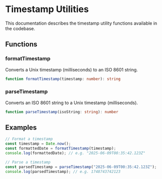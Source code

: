 # Timestamp Utilities

This documentation describes the timestamp utility functions available in the codebase.

## Functions

### formatTimestamp

Converts a Unix timestamp (milliseconds) to an ISO 8601 string.

```typescript
function formatTimestamp(timestamp: number): string
```

### parseTimestamp

Converts an ISO 8601 string to a Unix timestamp (milliseconds).

```typescript
function parseTimestamp(isoString: string): number
```

## Examples

```typescript
// Format a timestamp
const timestamp = Date.now();
const formattedDate = formatTimestamp(timestamp);
console.log(formattedDate); // e.g. "2025-06-09T00:35:42.123Z"

// Parse a timestamp
const parsedTimestamp = parseTimestamp("2025-06-09T00:35:42.123Z");
console.log(parsedTimestamp); // e.g. 1748743742123
```